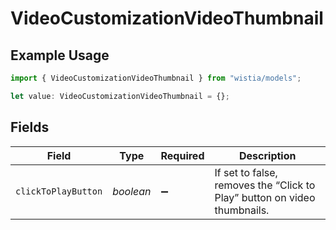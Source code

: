 # VideoCustomizationVideoThumbnail

## Example Usage

```typescript
import { VideoCustomizationVideoThumbnail } from "wistia/models";

let value: VideoCustomizationVideoThumbnail = {};
```

## Fields

| Field                                                                    | Type                                                                     | Required                                                                 | Description                                                              |
| ------------------------------------------------------------------------ | ------------------------------------------------------------------------ | ------------------------------------------------------------------------ | ------------------------------------------------------------------------ |
| `clickToPlayButton`                                                      | *boolean*                                                                | :heavy_minus_sign:                                                       | If set to false, removes the “Click to Play” button on video thumbnails. |